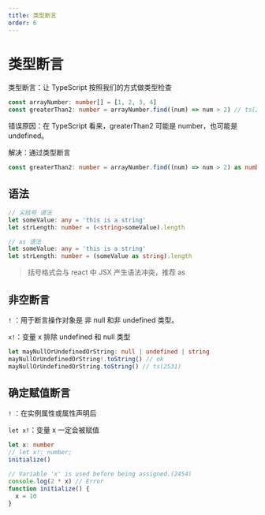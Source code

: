 ```yaml
---
title: 类型断言
order: 6
---
```


# 类型断言

类型断言：让 TypeScript 按照我们的方式做类型检查

```ts
const arrayNumber: number[] = [1, 2, 3, 4]
const greaterThan2: number = arrayNumber.find((num) => num > 2) // ts(2322) 不能把类型 undefined 分配给类型 number
```

错误原因：在 TypeScript 看来，greaterThan2 可能是 number，也可能是 undefined。

解决：通过类型断言

```ts
const greaterThan2: number = arrayNumber.find((num) => num > 2) as number
```

## 语法

```ts
// 尖括号 语法
let someValue: any = 'this is a string'
let strLength: number = (<string>someValue).length

// as 语法
let someValue: any = 'this is a string'
let strLength: number = (someValue as string).length
```

> 括号格式会与 react 中 JSX 产生语法冲突，推荐 as

## 非空断言

`!` ：用于断言操作对象是 非 null 和非 undefined 类型。

`x!`：变量 x 排除 undefined 和 null 类型

```ts
let mayNullOrUndefinedOrString: null | undefined | string
mayNullOrUndefinedOrString!.toString() // ok
mayNullOrUndefinedOrString.toString() // ts(2531)
```

## 确定赋值断言

`!` ：在实例属性或属性声明后

`let x!`：变量 x 一定会被赋值

```ts
let x: number
// let x!: number;
initialize()

// Variable 'x' is used before being assigned.(2454)
console.log(2 * x) // Error
function initialize() {
  x = 10
}
```

##
